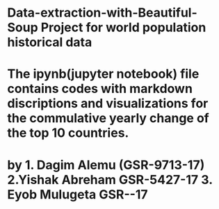 # Data-extraction-with-Beautiful-Soup Project for world population historical data 
# The ipynb(jupyter notebook) file contains codes with markdown discriptions and visualizations for the commulative yearly change of the top 10 countries.

# by 1. Dagim Alemu (GSR-9713-17) 2.Yishak Abreham GSR-5427-17 3. Eyob Mulugeta GSR--17
